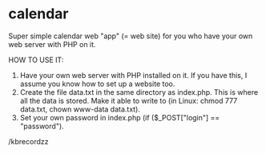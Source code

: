 # calendar

Super simple calendar web "app" (= web site) for you who have your own web server with PHP on it.

HOW TO USE IT:
1. Have your own web server with PHP installed on it. If you have this, I assume you know how to set up a website too.
2. Create the file data.txt in the same directory as index.php. This is where all the data is stored. Make it able to write to (in Linux: chmod 777 data.txt, chown www-data data.txt).
4. Set your own password in index.php (if ($_POST["login"] == "password").

/kbrecordzz
